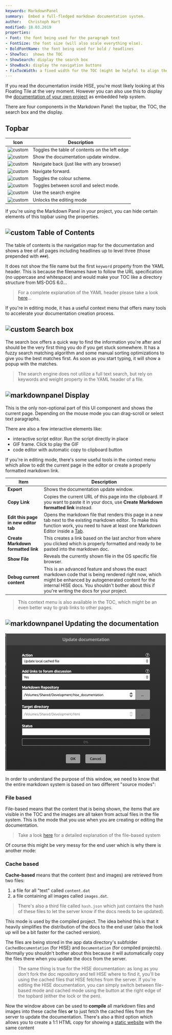 ```yaml
---
keywords: MarkdownPanel
summary:  Embed a full-fledged markdown documentation system.
author:   Christoph Hart
modified: 18.03.2019
properties:
- Font: the font being used for the paragraph text
- FontSize: the font size (will also scale everything else).
- BoldFontName: the font being used for bold / headlines
- ShowToc:  shows the TOC
- ShowSearch: display the search box
- ShowBack: display the navigation buttons
- FixTocWidth: a fixed width for the TOC (might be helpful to align the doc layout to your interface).
---
```

 
If you read the documentation inside HISE, you're most likely looking at this Floating Tile at the very moment. However you can also use this to display the [documentation of your own project](/working-with-hise/project-management/documentation) as embedded help system.

There are four components in the Markdown Panel: the topbar, the TOC, the search box and the display.

## Topbar

| Icon | Description |
| - | ------ |
| ![custom](/images/icon_toc:32px) | Toggles the table of contents on the left edge |
| ![custom](/images/icon_rebuild:32px) | Show the documentation update window. |
| ![custom](/images/icon_back:32px) | Navigate back (just like with any browser) |
| ![custom](/images/icon_forward:32px) | Navigate forward. |
| ![custom](/images/icon_night:32px) | Toggles the colour scheme. |
| ![custom](/images/icon_drag:32px) | Toggles between scroll and select mode. |
| ![custom](/images/icon_search:32px) | Use the search engine |
| ![custom](/images/icon_lock:32px) | Unlocks the editing mode |

If you're using the Markdown Panel in your project, you can hide certain elements of this topbar using the properties.

## ![custom](/images/icon_toc) Table of Contents

The table of contents is the navigation map for the documentation and shows a tree of all pages including headlines up to level three (those prepended with `###`).  

It does not show the file name but the first `keyword` property from the YAML header. This is because the filenames have to follow the URL specification (no uppercase and whitespace) and would make your TOC like a directory structure from MS-DOS 6.0...

> For a complete explanation of the YAML header please take a look [here](/working-with-hise/project-management/documentation#yaml-header)...

If you're in editing mode, it has a useful context menu that offers many tools to accelerate your documentation creation process.

## ![custom](/images/icon_search) Search box

The search box offers a quick way to find the information you're after and should be the very first thing you do if you get stuck somewhere. It has a fuzzy search matching algorithm and some manual sorting optimizations to give you the best matches first. As soon as you start typing, it will show a popup with the matches.

> The search engine does not utilize a full text search, but rely on keywords and weight property in the YAML header of a file.

## ![markdownpanel](/images/icon_markdownpanel) Display

This is the only non-optional part of this UI component and shows the current page. Depending on the mouse mode you can drag-scroll or select text paragraphs.

There are also a few interactive elements like:

- interactive script editor. Run the script directly in place
- GIF frame. Click to play the GIF
- code editor with automatic copy to clipboard button

If you're in editing mode, there's some useful tools in the context menu which allow to edit the current page in the editor or create a properly formatted markdown link.

| Item | Description |
| --- | ------- |
| **Export** | Shows the documentation update window. |
| **Copy Link** | Copies the current URL of this page into the clipboard. If you want to paste it in your docs, use **Create Markdown formatted link** instead. |
| **Edit this page in new editor tab** | Opens the markdown file that renders this page in a new tab next to the existing markdown editor. To make this function work, you need to have at least one Markdown Editor inside a [Tab](/ui-components/floating-tiles/layout/tabs). |
| **Create Markdown formatted link** | This creates a link based on the last anchor from where you clicked which is properly formatted and ready to be pasted into the markdown doc. |
| **Show File** | Reveals the currently shown file in the OS specific file browser. |
| **Debug current content** | This is an advanced feature and shows the exact markdown code that is being rendered right now, which might be enhanced by autogenerated content for the internal HISE docs. You shouldn't bother about this if you're writing the docs for your project. |

> This context menu is also available in the TOC, which might be an even better way to grab links to other pages.

## ![markdownpanel](/images/icon_rebuild) Updating the documentation

![update_docs](/images/custom/update_docs.png) 

In order to understand the purpose of this window, we need to know that the entire markdown system is based on two different "source modes":

### File based

File-based means that the content that is being shown, the items that are visible in the TOC and the images are all taken from actual files in the file system. This is the mode that you use when you are creating or editing the documentation.

> Take a look [here](/working-with-hise/project-management/documentation#markdown-file-system) for a detailed explanation of the file-based system

Of course this might be very messy for the end user which is why there is another mode:

### Cache based

**Cache-based** means that the content (text and images) are retrieved from two files: 
1. a file for all "text" called `content.dat` 
2. a file containing all images called `images.dat`.  

> There's also a third file called `hash.json` which just contains the hash of these files to let the server know if the docs needs to be updated).

This mode is used by the compiled project. The idea behind this is that it heavily simplifies the distribution of the docs to the end user (also the look up will be a bit faster for the cached version).

The files are being stored in the app data directory's subfolder `CachedDocumentation` (for HISE) and `Documentation` (for compiled projects). Normally you shouldn't bother about this because it will automatically copy the files there when you update the docs from the server.

> The same thing is true for the HISE documentation: as long as you don't fork the doc repository and tell HISE where to find it, you'll be using the cached files that HISE fetches from the server.  If you're editing the HISE documentation, you can simply switch between file-based mode and cached mode using the button at the right edge of the topbard (either the lock or the pen).

Now the window above can be used to **compile** all markdown files and images into these cache files **or** to just fetch the cached files from the server to update the documentation. There's also a third option which allows you to create a 1:1 HTML copy for showing a [static website](https://docs.hise.dev) with the same content